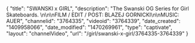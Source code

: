 {
    "title": "SWANSKI x GIRL",
    "description": "The Swanski OG Series for Girl Skateboards. \n\n\nFILM \/ EDIT \/ POST: BLAZEJ GORNICKI\n\nMUSIC: AUER",
    "channelid": "3764335",
    "videoid": "3764339",
    "date_created": "1409958066",
    "date_modified": "1470269961",
    "type": "captivate",
    "layout": "channelVideo",
    "url": "\/girl\/swanski-x-girl\/3764335-3764339"
}
